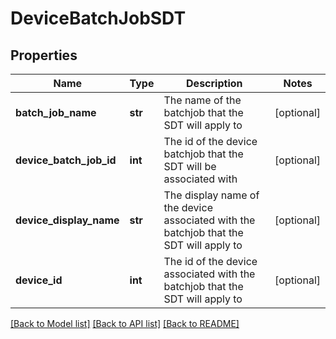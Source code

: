 # DeviceBatchJobSDT

## Properties
Name | Type | Description | Notes
------------ | ------------- | ------------- | -------------
**batch_job_name** | **str** | The name of the batchjob that the SDT will apply to | [optional] 
**device_batch_job_id** | **int** | The id of the device batchjob that the SDT will be associated with | [optional] 
**device_display_name** | **str** | The display name of the device associated with the batchjob that the SDT will apply to | [optional] 
**device_id** | **int** | The id of the device associated with the batchjob that the SDT will apply to | [optional] 

[[Back to Model list]](../README.md#documentation-for-models) [[Back to API list]](../README.md#documentation-for-api-endpoints) [[Back to README]](../README.md)


